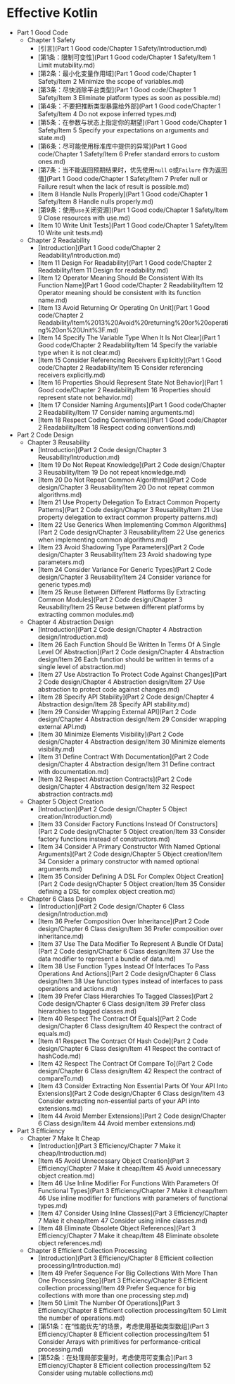 # Effective Kotlin

- Part 1 Good Code
  - Chapter 1 Safety
    * [引言](Part 1 Good code/Chapter 1 Safety/Introduction.md)
    * [第1条：限制可变性](Part 1 Good code/Chapter 1 Safety/Item 1 Limit mutability.md)
    * [第2条：最小化变量作用域](Part 1 Good code/Chapter 1 Safety/Item 2 Minimize the scope of variables.md)
    * [第3条：尽快消除平台类型](Part 1 Good code/Chapter 1 Safety/Item 3 Eliminate platform types as soon as possible.md)
    * [第4条：不要把推断类型暴露给外部](Part 1 Good code/Chapter 1 Safety/Item 4 Do not expose inferred types.md)
    * [第5条：在参数与状态上指定你的期望](Part 1 Good code/Chapter 1 Safety/Item 5 Specify your expectations on arguments and state.md)
    * [第6条：尽可能使用标准库中提供的异常](Part 1 Good code/Chapter 1 Safety/Item 6 Prefer standard errors to custom ones.md)
    * [第7条：当不能返回预期结果时，优先使用`null` o或`Failure` 作为返回值](Part 1 Good code/Chapter 1 Safety/Item 7 Prefer null or Failure result when the lack of result is possible.md)
    * [Item 8 Handle Nulls Properly](Part 1 Good code/Chapter 1 Safety/Item 8 Handle nulls properly.md)
    * [第9条：使用`use`关闭资源](Part 1 Good code/Chapter 1 Safety/Item 9 Close resources with use.md)
    * [Item 10 Write Unit Tests](Part 1 Good code/Chapter 1 Safety/Item 10 Write unit tests.md)
  - Chapter 2 Readability
    * [Introduction](Part 1 Good code/Chapter 2 Readability/Introduction.md)
    * [Item 11 Design For Readability](Part 1 Good code/Chapter 2 Readability/Item 11 Design for readability.md)
    * [Item 12 Operator Meaning Should Be Consistent With Its Function Name](Part 1 Good code/Chapter 2 Readability/Item 12 Operator meaning should be consistent with its function name.md)
    * [Item 13 Avoid Returning Or Operating On Unit](Part 1 Good code/Chapter 2 Readability/Item%2013%20Avoid%20returning%20or%20operating%20on%20Unit%3F.md)
    * [Item 14 Specify The Variable Type When It Is Not Clear](Part 1 Good code/Chapter 2 Readability/Item 14 Specify the variable type when it is not clear.md)
    * [Item 15 Consider Referencing Receivers Explicitly](Part 1 Good code/Chapter 2 Readability/Item 15 Consider referencing receivers explicitly.md)
    * [Item 16 Properties Should Represent State Not Behavior](Part 1 Good code/Chapter 2 Readability/Item 16 Properties should represent state not behavior.md)
    * [Item 17 Consider Naming Arguments](Part 1 Good code/Chapter 2 Readability/Item 17 Consider naming arguments.md)
    * [Item 18 Respect Coding Conventions](Part 1 Good code/Chapter 2 Readability/Item 18 Respect coding conventions.md)
- Part 2 Code Design
  - Chapter 3 Reusability
    * [Introduction](Part 2 Code design/Chapter 3 Reusability/Introduction.md)
    * [Item 19 Do Not Repeat Knowledge](Part 2 Code design/Chapter 3 Reusability/Item 19 Do not repeat knowledge.md)
    * [Item 20 Do Not Repeat Common Algorithms](Part 2 Code design/Chapter 3 Reusability/Item 20 Do not repeat common algorithms.md)
    * [Item 21 Use Property Delegation To Extract Common Property Patterns](Part 2 Code design/Chapter 3 Reusability/Item 21 Use property delegation to extract common property patterns.md)
    * [Item 22 Use Generics When Implementing Common Algorithms](Part 2 Code design/Chapter 3 Reusability/Item 22 Use generics when implementing common algorithms.md)
    * [Item 23 Avoid Shadowing Type Parameters](Part 2 Code design/Chapter 3 Reusability/Item 23 Avoid shadowing type parameters.md)
    * [Item 24 Consider Variance For Generic Types](Part 2 Code design/Chapter 3 Reusability/Item 24 Consider variance for generic types.md)
    * [Item 25 Reuse Between Different Platforms By Extracting Common Modules](Part 2 Code design/Chapter 3 Reusability/Item 25 Reuse between different platforms by extracting common modules.md)
  - Chapter 4 Abstraction Design
    * [Introduction](Part 2 Code design/Chapter 4 Abstraction design/Introduction.md)
    * [Item 26 Each Function Should Be Written In Terms Of A Single Level Of Abstraction](Part 2 Code design/Chapter 4 Abstraction design/Item 26 Each function should be written in terms of a single level of abstraction.md)
    * [Item 27 Use Abstraction To Protect Code Against Changes](Part 2 Code design/Chapter 4 Abstraction design/Item 27 Use abstraction to protect code against changes.md)
    * [Item 28 Specify API Stability](Part 2 Code design/Chapter 4 Abstraction design/Item 28 Specify API stability.md)
    * [Item 29 Consider Wrapping External API](Part 2 Code design/Chapter 4 Abstraction design/Item 29 Consider wrapping external API.md)
    * [Item 30 Minimize Elements Visibility](Part 2 Code design/Chapter 4 Abstraction design/Item 30 Minimize elements visibility.md)
    * [Item 31 Define Contract With Documentation](Part 2 Code design/Chapter 4 Abstraction design/Item 31 Define contract with documentation.md)
    * [Item 32 Respect Abstraction Contracts](Part 2 Code design/Chapter 4 Abstraction design/Item 32 Respect abstraction contracts.md)
  - Chapter 5 Object Creation
    * [Introduction](Part 2 Code design/Chapter 5 Object creation/Introduction.md)
    * [Item 33 Consider Factory Functions Instead Of Constructors](Part 2 Code design/Chapter 5 Object creation/Item 33 Consider factory functions instead of constructors.md)
    * [Item 34 Consider A Primary Constructor With Named Optional Arguments](Part 2 Code design/Chapter 5 Object creation/Item 34 Consider a primary constructor with named optional arguments.md)
    * [Item 35 Consider Defining A DSL For Complex Object Creation](Part 2 Code design/Chapter 5 Object creation/Item 35 Consider defining a DSL for complex object creation.md)
  - Chapter 6 Class Design
    * [Introduction](Part 2 Code design/Chapter 6 Class design/Introduction.md)
    * [Item 36 Prefer Composition Over Inheritance](Part 2 Code design/Chapter 6 Class design/Item 36 Prefer composition over inheritance.md)
    * [Item 37 Use The Data Modifier To Represent A Bundle Of Data](Part 2 Code design/Chapter 6 Class design/Item 37 Use the data modifier to represent a bundle of data.md)
    * [Item 38 Use Function Types Instead Of Interfaces To Pass Operations And Actions](Part 2 Code design/Chapter 6 Class design/Item 38 Use function types instead of interfaces to pass operations and actions.md)
    * [Item 39 Prefer Class Hierarchies To Tagged Classes](Part 2 Code design/Chapter 6 Class design/Item 39 Prefer class hierarchies to tagged classes.md)
    * [Item 40 Respect The Contract Of Equals](Part 2 Code design/Chapter 6 Class design/Item 40 Respect the contract of  equals.md)
    * [Item 41 Respect The Contract Of Hash Code](Part 2 Code design/Chapter 6 Class design/Item 41 Respect the contract of  hashCode.md)
    * [Item 42 Respect The Contract Of Compare To](Part 2 Code design/Chapter 6 Class design/Item 42 Respect the contract of compareTo.md)
    * [Item 43 Consider Extracting Non Essential Parts Of Your API Into Extensions](Part 2 Code design/Chapter 6 Class design/Item 43 Consider extracting non-essential parts of your API into extensions.md)
    * [Item 44 Avoid Member Extensions](Part 2 Code design/Chapter 6 Class design/Item 44 Avoid member extensions.md)
- Part 3 Efficiency
  - Chapter 7 Make It Cheap
    * [Introduction](Part 3 Efficiency/Chapter 7 Make it cheap/Introduction.md)
    * [Item 45 Avoid Unnecessary Object Creation](Part 3 Efficiency/Chapter 7 Make it cheap/Item 45 Avoid unnecessary object creation.md)
    * [Item 46 Use Inline Modifier For Functions With Parameters Of Functional Types](Part 3 Efficiency/Chapter 7 Make it cheap/Item 46 Use inline modifier for functions with parameters of functional types.md)
    * [Item 47 Consider Using Inline Classes](Part 3 Efficiency/Chapter 7 Make it cheap/Item 47 Consider using inline classes.md)
    * [Item 48 Eliminate Obsolete Object References](Part 3 Efficiency/Chapter 7 Make it cheap/Item 48 Eliminate obsolete object references.md)
  - Chapter 8 Efficient Collection Processing
    * [Introduction](Part 3 Efficiency/Chapter 8 Efficient collection processing/Introduction.md)
    * [Item 49 Prefer Sequence For Big Collections With More Than One Processing Step](Part 3 Efficiency/Chapter 8 Efficient collection processing/Item 49 Prefer Sequence for big collections with more than one processing step.md)
    * [Item 50 Limit The Number Of Operations](Part 3 Efficiency/Chapter 8 Efficient collection processing/Item 50 Limit the number of operations.md)
    * [第51条：在“性能优先”的场景，考虑使用基础类型数组](Part 3 Efficiency/Chapter 8 Efficient collection processing/Item 51 Consider Arrays with primitives for performance-critical processing.md)
    * [第52条：在处理局部变量时，考虑使用可变集合](Part 3 Efficiency/Chapter 8 Efficient collection processing/Item 52 Consider using mutable collections.md)
